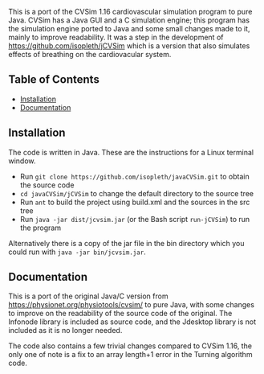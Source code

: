 This is a port of the CVSim 1.16 cardiovascular simulation program to pure
Java.  CVSim has a Java GUI and a C simulation engine; this program has the
simulation engine ported to Java and some small changes made to it, mainly
to improve readability.  It was a step in the development of https://github.com/isopleth/jCVSim 
which is a version that also simulates effects of breathing on the cardiovacular 
system.

## Table of Contents
- [Installation](#installation)
- [Documentation](#documentation)

Installation
------------

The code is written in Java.  These are the instructions for a Linux terminal window.

- Run ```git clone https://github.com/isopleth/javaCVSim.git``` to obtain the source code
- ```cd javaCVSim/jCVSim``` to change the default directory to the source tree
- Run ```ant``` to build the project using build.xml and the sources in the src tree
- Run ```java -jar dist/jcvsim.jar``` (or the Bash script ```run-jCVSim```) to run the program

Alternatively there is a copy of the jar file in the bin directory which you could run with ```java -jar bin/jcvsim.jar```.

Documentation
-------------

This is a port of the original Java/C version from
https://physionet.org/physiotools/cvsim/ to pure Java, with some
changes to improve on the readability of the source code of the
original. The Infonode library is included as source code, and the
Jdesktop library is not included as it is no longer needed.


The code also contains a few trivial changes compared to CVSim 1.16,
the only one of note is a fix to an array length+1 error in the
Turning algorithm code.
